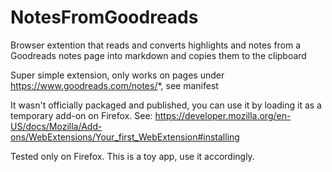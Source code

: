# NotesFromGoodreads
Browser extention that reads and converts highlights and notes from a Goodreads notes page into markdown and copies them to the clipboard

Super simple extension, only works on pages under https://www.goodreads.com/notes/*, see manifest

It wasn't officially packaged and published, you can use it by loading it as a temporary add-on on Firefox.
See: https://developer.mozilla.org/en-US/docs/Mozilla/Add-ons/WebExtensions/Your_first_WebExtension#installing

Tested only on Firefox. This is a toy app, use it accordingly.

